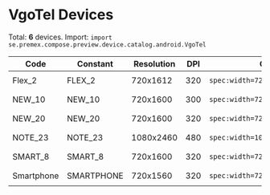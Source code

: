 # VgoTel Devices

Total: **6** devices. Import: `import se.premex.compose.preview.device.catalog.android.VgoTel`

| Code | Constant | Resolution | DPI | Compose Spec | Preview Usage |
|------|----------|------------|-----|-------------|---------------|
| Flex_2 | FLEX_2 | 720x1612 | 320 | `spec:width=720px,height=1612px,dpi=320` | `@Preview(device = VgoTel.FLEX_2)` |
| NEW_10 | NEW_10 | 720x1600 | 300 | `spec:width=720px,height=1600px,dpi=300` | `@Preview(device = VgoTel.NEW_10)` |
| NEW_20 | NEW_20 | 720x1600 | 320 | `spec:width=720px,height=1600px,dpi=320` | `@Preview(device = VgoTel.NEW_20)` |
| NOTE_23 | NOTE_23 | 1080x2460 | 480 | `spec:width=1080px,height=2460px,dpi=480` | `@Preview(device = VgoTel.NOTE_23)` |
| SMART_8 | SMART_8 | 720x1600 | 320 | `spec:width=720px,height=1600px,dpi=320` | `@Preview(device = VgoTel.SMART_8)` |
| Smartphone | SMARTPHONE | 720x1560 | 320 | `spec:width=720px,height=1560px,dpi=320` | `@Preview(device = VgoTel.SMARTPHONE)` |

<!-- Generated automatically. Do not edit manually. -->
